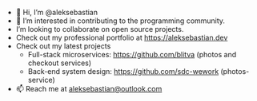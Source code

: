 - 👋 Hi, I’m @aleksebastian
- 👀 I’m interested in contributing to the programming community.
- I’m looking to collaborate on open source projects.
- Check out my professional portfolio at https://aleksebastian.dev
- Check out my latest projects
  - Full-stack microservices: https://github.com/blitva (photos and checkout services)
  - Back-end system design: https://github.com/sdc-wework (photos-service)
- 📫 Reach me at aleksebastian@outlook.com

<!---
aleksebastian/aleksebastian is a ✨ special ✨ repository because its `README.md` (this file) appears on your GitHub profile.
You can click the Preview link to take a look at your changes.
--->
